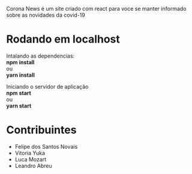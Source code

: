 Corona News é um site criado com react para voce se manter informado sobre as novidades da covid-19


<h1>Rodando em localhost</h1>
Intalando as dependencias:<br />
<b>npm install</b><br />
ou </br>
<b>yarn install</b><br />

Iniciando o servidor de aplicação<br />
<b>npm start</b><br />
ou </br>
<b>yarn start</b><br />

<h1>Contribuintes</h1>
<ul>
<li>Felipe dos Santos Novais</li>
<li>Vitoria Yuka</li>
<li>Luca Mozart</li>
<li>Leandro Abreu</li>
</ul>
